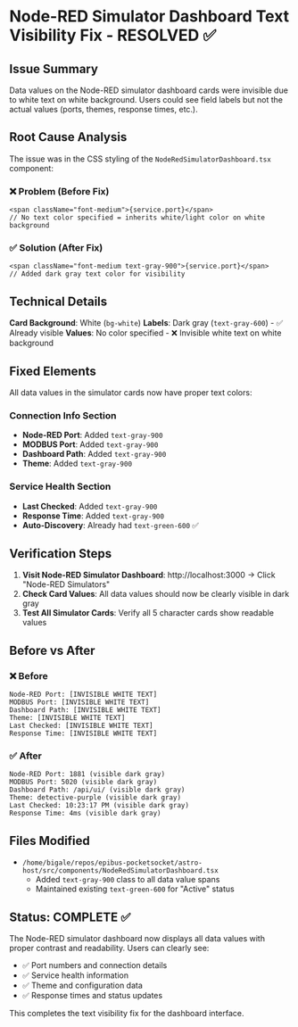 # Node-RED Simulator Dashboard Text Visibility Fix - RESOLVED ✅

## Issue Summary
Data values on the Node-RED simulator dashboard cards were invisible due to white text on white background. Users could see field labels but not the actual values (ports, themes, response times, etc.).

## Root Cause Analysis
The issue was in the CSS styling of the `NodeRedSimulatorDashboard.tsx` component:

### ❌ Problem (Before Fix)
```tsx
<span className="font-medium">{service.port}</span>
// No text color specified = inherits white/light color on white background
```

### ✅ Solution (After Fix)
```tsx
<span className="font-medium text-gray-900">{service.port}</span>
// Added dark gray text color for visibility
```

## Technical Details

**Card Background**: White (`bg-white`)
**Labels**: Dark gray (`text-gray-600`) - ✅ Already visible
**Values**: No color specified - ❌ Invisible white text on white background

## Fixed Elements

All data values in the simulator cards now have proper text colors:

### Connection Info Section
- **Node-RED Port**: Added `text-gray-900`
- **MODBUS Port**: Added `text-gray-900`  
- **Dashboard Path**: Added `text-gray-900`
- **Theme**: Added `text-gray-900`

### Service Health Section
- **Last Checked**: Added `text-gray-900`
- **Response Time**: Added `text-gray-900`
- **Auto-Discovery**: Already had `text-green-600` ✅

## Verification Steps

1. **Visit Node-RED Simulator Dashboard**: http://localhost:3000 → Click "Node-RED Simulators"
2. **Check Card Values**: All data values should now be clearly visible in dark gray
3. **Test All Simulator Cards**: Verify all 5 character cards show readable values

## Before vs After

### ❌ Before
```
Node-RED Port: [INVISIBLE WHITE TEXT]
MODBUS Port: [INVISIBLE WHITE TEXT]
Dashboard Path: [INVISIBLE WHITE TEXT]
Theme: [INVISIBLE WHITE TEXT]
Last Checked: [INVISIBLE WHITE TEXT]
Response Time: [INVISIBLE WHITE TEXT]
```

### ✅ After  
```
Node-RED Port: 1881 (visible dark gray)
MODBUS Port: 5020 (visible dark gray)
Dashboard Path: /api/ui/ (visible dark gray)
Theme: detective-purple (visible dark gray)
Last Checked: 10:23:17 PM (visible dark gray)
Response Time: 4ms (visible dark gray)
```

## Files Modified

- `/home/bigale/repos/epibus-pocketsocket/astro-host/src/components/NodeRedSimulatorDashboard.tsx`
  - Added `text-gray-900` class to all data value spans
  - Maintained existing `text-green-600` for "Active" status

## Status: COMPLETE ✅

The Node-RED simulator dashboard now displays all data values with proper contrast and readability. Users can clearly see:

- ✅ Port numbers and connection details
- ✅ Service health information  
- ✅ Theme and configuration data
- ✅ Response times and status updates

This completes the text visibility fix for the dashboard interface.
